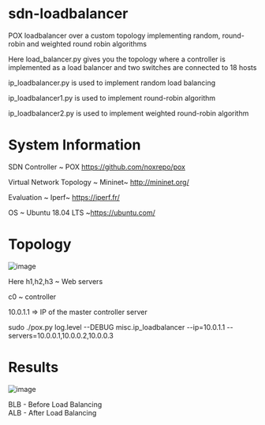 # sdn-loadbalancer
POX loadbalancer over a custom topology implementing random, round-robin and weighted round robin algorithms

Here load_balancer.py gives you the topology where a controller is implemented as a load balancer and two switches are connected to 18 hosts

ip_loadbalancer.py is used to implement random load balancing

ip_loadbalancer1.py is used to implement round-robin algorithm 

ip_loadbalancer2.py is used to implement weighted round-robin algorithm

# System Information
SDN Controller ~ POX https://github.com/noxrepo/pox

Virtual Network Topology ~ Mininet~ http://mininet.org/

Evaluation ~ Iperf~ https://iperf.fr/

OS ~ Ubuntu 18.04 LTS ~https://ubuntu.com/

# Topology 

![image](https://user-images.githubusercontent.com/22559413/100772413-8786c200-33cd-11eb-820b-70f6653e8474.png)

Here h1,h2,h3 ~ Web servers

c0 ~ controller

10.0.1.1 => IP of the master controller server

sudo ./pox.py log.level --DEBUG misc.ip_loadbalancer --ip=10.0.1.1 --servers=10.0.0.1,10.0.0.2,10.0.0.3

# Results

![image](https://user-images.githubusercontent.com/22559413/101245741-eb1a3380-36dc-11eb-9f5d-a369c21f91c7.png)

BLB - Before Load Balancing                                                                                                                                                          
ALB - After Load Balancing
